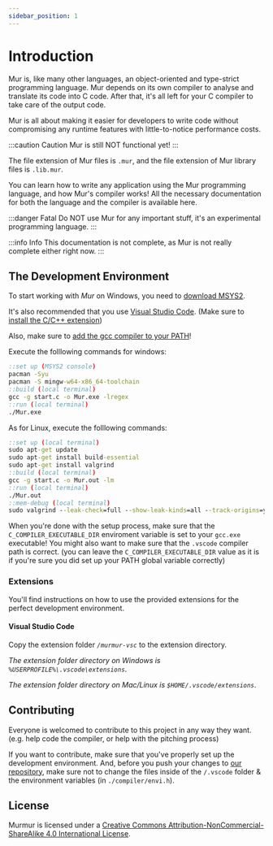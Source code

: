 ```yaml
---
sidebar_position: 1
---
```


# Introduction

Mur is, like many other languages, an object-oriented and type-strict programming language. Mur depends on its own compiler to analyse and translate its code into C code. After that, it's all left for your C compiler to take care of the output code.

Mur is all about making it easier for developers to write code without compromising any runtime features with little-to-notice performance costs.

:::caution Caution
Mur is still NOT functional yet!
:::

The file extension of Mur files is `.mur`, and the file extension of Mur library files is `.lib.mur`.

You can learn how to write any application using the Mur programming language, and how Mur's compiler works! All the necessary documentation for both the language and the compiler is available here.

:::danger Fatal
Do NOT use Mur for any important stuff, it's an experimental programming language.
:::

:::info Info
This documentation is not complete, as Mur is not really complete either right now.
:::

## The Development Environment

To start working with *Mur* on Windows, you need to [download MSYS2](https://www.msys2.org/#installation).

It's also recommended that you use [Visual Studio Code](https://code.visualstudio.com/). (Make sure to [install the C/C++ extension](https://marketplace.visualstudio.com/items?itemName=ms-vscode.cpptools))

Also, make sure to [add the gcc compiler to your PATH](https://www.youtube.com/watch?v=mQra00mT3Dg)!

Execute the folllowing commands for windows:

```bat
::set up (MSYS2 console)
pacman -Syu
pacman -S mingw-w64-x86_64-toolchain
::build (local terminal)
gcc -g start.c -o Mur.exe -lregex
::run (local terminal)
./Mur.exe
```

As for Linux, execute the folllowing commands:

```bat
::set up (local terminal)
sudo apt-get update
sudo apt-get install build-essential
sudo apt-get install valgrind
::build (local terminal)
gcc -g start.c -o Mur.out -lm
::run (local terminal)
./Mur.out
::mem-debug (local terminal)
sudo valgrind --leak-check=full --show-leak-kinds=all --track-origins=yes ./Mur.out
```

When you're done with the setup process, make sure that the `C_COMPILER_EXECUTABLE_DIR` enviroment variable is set to your `gcc.exe` executable! You might also want to make sure that the `.vscode` compiler path is correct. (you can leave the `C_COMPILER_EXECUTABLE_DIR` value as it is if you're sure you did set up your PATH global variable correctly)

### Extensions

You'll find instructions on how to use the provided extensions for the perfect development environment.

#### Visual Studio Code

Copy the extension folder *`/murmur-vsc`* to the extension directory.

*The extension folder directory on Windows is `%USERPROFILE%\.vscode\extensions`*.

*The extension folder directory on  Mac/Linux is `$HOME/.vscode/extensions`*.

## Contributing

Everyone is welcomed to contribute to this project in any way they want. (e.g. help code the compiler, or help with the pitching process)

If you want to contribute, make sure that you've properly set up the development environment. And, before you push your changes to [our repository](https://github.com/EnderCommunity/Murmur), make sure not to change the files inside of the `/.vscode` folder & the environment variables (in `./compiler/envi.h`).

## License

Murmur is licensed under a [Creative Commons Attribution-NonCommercial-ShareAlike 4.0 International License](https://mur-lang.org/legal/mur/license).
